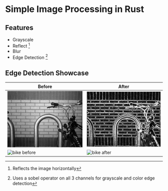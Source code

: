 # Simple Image Processing in Rust

## Features
 - Grayscale
 - Reflect [^1]
 - Blur
 - Edge Detection [^2]

[^1]: Reflects the image horizontally
[^2]: Uses a sobel operator on all 3 channels for grayscale and color edge detection

## Edge Detection Showcase
| Before | After |
| ----------- | ----------- |
| ![bike before](images/400px-Bikesgray.jpg) | ![bike after](images/400px-Bikesgray_after.jpg) |
| ![bike before](images/wallhaven-water.png) | ![bike after](images/wallhaven-water.png) |
